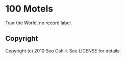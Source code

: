 # 100 Motels

Tour the World, no record label.

## Copyright

Copyright (c) 2010 Seo Cahill. See LICENSE for details.